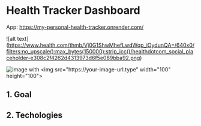 # Health Tracker Dashboard
App: https://my-personal-health-tracker.onrender.com/

![alt text] (https://www.health.com/thmb/Vj0G1ShwMhefLwdWqp_iOydunQA=/640x0/filters:no_upscale():max_bytes(150000):strip_icc()/healthdotcom_social_placeholder-e308c2f4262d4313973d6f5e089bba92.png)

![image]([https://your-image-url.type](https://www.health.com/thmb/Vj0G1ShwMhefLwdWqp_iOydunQA=/640x0/filters:no_upscale():max_bytes(150000):strip_icc()/healthdotcom_social_placeholder-e308c2f4262d4313973d6f5e089bba92.png)) with <img src="https://your-image-url.type" width="100" height="100">
## 1. Goal
## 2. Techologies
